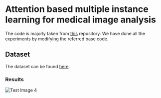 # Attention based multiple instance learning for medical image analysis

The code is majorly taken from [this](https://github.com/mahmoodlab/CLAM) repository. We have done all the experiments by modifying the referred base code.

## Dataset
The dataset can be found [here](https://warwick.ac.uk/fac/sci/dcs/research/tia/data/crchistolabelednucleihe/).

### Results

![Test Image 4](https://github.com/zaid478/MSDS19006_Project_DLSpring2020/plots/v1/train_class_0_acc.svg)


